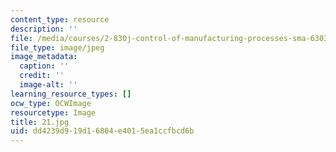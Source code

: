 ```yaml
---
content_type: resource
description: ''
file: /media/courses/2-830j-control-of-manufacturing-processes-sma-6303-spring-2008/dd4239d919d16804e4015ea1ccfbcd6b_21.jpg
file_type: image/jpeg
image_metadata:
  caption: ''
  credit: ''
  image-alt: ''
learning_resource_types: []
ocw_type: OCWImage
resourcetype: Image
title: 21.jpg
uid: dd4239d9-19d1-6804-e401-5ea1ccfbcd6b
---
```

